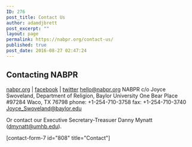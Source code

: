 ```yaml
---
ID: 276
post_title: Contact Us
author: adamdjbrett
post_excerpt: ""
layout: page
permalink: https://nabpr.org/contact-us/
published: true
post_date: 2016-08-27 02:47:24
---
```

<h2>Contacting NABPR</h2>

<a href="https://nabpr.org/" hreflang="en-us">nabpr.org</a> | <a href="https://facebook.com/nabpr" hreflang="en-us">facebook</a> | <a href="https://twitter.com/nabpr1" hreflang="en-us">twitter</a>
<a href="mailto:hello@nabpr.org">hello@nabpr.org</a>
NABPR c/o Joyce Swoveland,
Department of Religion, Baylor University
One Bear Place #97284
Waco, TX 76798
phone: +1-254-710-3758 fax: +1-254-710-3740
<a href="mailto:Joyce_Swoveland@baylor.edu">Joyce_Swoveland@baylor.edu</a>

Or contact our Executive Secretary-Treasuer Danny Mynatt (<a class="mailto-link" href="mailto:dmynatt@umhb.edu">dmynatt@umhb.edu</a>).

[contact-form-7 id="808" title="Contact"]